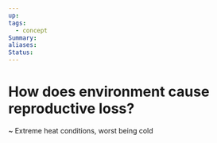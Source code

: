 ```yaml
---
up: 
tags:
  - concept
Summary: 
aliases: 
Status:
---
```

# How does environment cause reproductive loss?
~
Extreme heat conditions, worst being cold